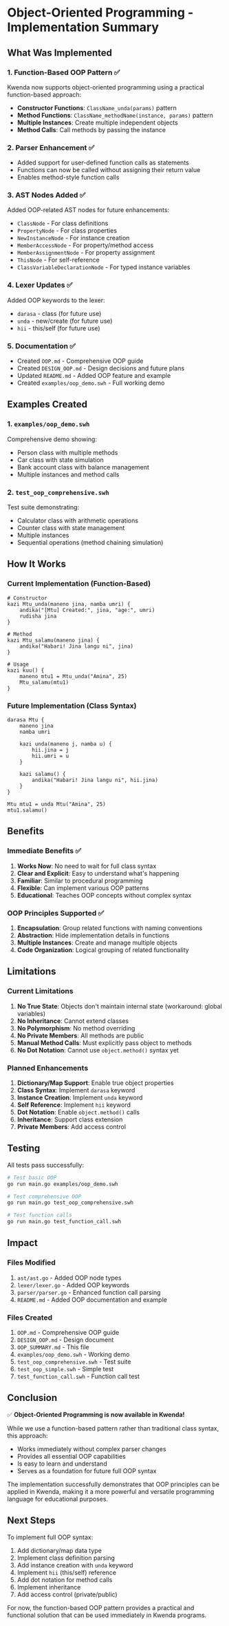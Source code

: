# Object-Oriented Programming - Implementation Summary

## What Was Implemented

### 1. Function-Based OOP Pattern ✅
Kwenda now supports object-oriented programming using a practical function-based approach:

- **Constructor Functions**: `ClassName_unda(params)` pattern
- **Method Functions**: `ClassName_methodName(instance, params)` pattern
- **Multiple Instances**: Create multiple independent objects
- **Method Calls**: Call methods by passing the instance

### 2. Parser Enhancement ✅
- Added support for user-defined function calls as statements
- Functions can now be called without assigning their return value
- Enables method-style function calls

### 3. AST Nodes Added ✅
Added OOP-related AST nodes for future enhancements:
- `ClassNode` - For class definitions
- `PropertyNode` - For class properties
- `NewInstanceNode` - For instance creation
- `MemberAccessNode` - For property/method access
- `MemberAssignmentNode` - For property assignment
- `ThisNode` - For self-reference
- `ClassVariableDeclarationNode` - For typed instance variables

### 4. Lexer Updates ✅
Added OOP keywords to the lexer:
- `darasa` - class (for future use)
- `unda` - new/create (for future use)
- `hii` - this/self (for future use)

### 5. Documentation ✅
- Created `OOP.md` - Comprehensive OOP guide
- Created `DESIGN_OOP.md` - Design decisions and future plans
- Updated `README.md` - Added OOP feature and example
- Created `examples/oop_demo.swh` - Full working demo

## Examples Created

### 1. `examples/oop_demo.swh`
Comprehensive demo showing:
- Person class with multiple methods
- Car class with state simulation
- Bank account class with balance management
- Multiple instances and method calls

### 2. `test_oop_comprehensive.swh`
Test suite demonstrating:
- Calculator class with arithmetic operations
- Counter class with state management
- Multiple instances
- Sequential operations (method chaining simulation)

## How It Works

### Current Implementation (Function-Based)

```swahili
# Constructor
kazi Mtu_unda(maneno jina, namba umri) {
    andika("[Mtu] Created:", jina, "age:", umri)
    rudisha jina
}

# Method
kazi Mtu_salamu(maneno jina) {
    andika("Habari! Jina langu ni", jina)
}

# Usage
kazi kuu() {
    maneno mtu1 = Mtu_unda("Amina", 25)
    Mtu_salamu(mtu1)
}
```

### Future Implementation (Class Syntax)

```swahili
darasa Mtu {
    maneno jina
    namba umri
    
    kazi unda(maneno j, namba u) {
        hii.jina = j
        hii.umri = u
    }
    
    kazi salamu() {
        andika("Habari! Jina langu ni", hii.jina)
    }
}

Mtu mtu1 = unda Mtu("Amina", 25)
mtu1.salamu()
```

## Benefits

### Immediate Benefits ✅
1. **Works Now**: No need to wait for full class syntax
2. **Clear and Explicit**: Easy to understand what's happening
3. **Familiar**: Similar to procedural programming
4. **Flexible**: Can implement various OOP patterns
5. **Educational**: Teaches OOP concepts without complex syntax

### OOP Principles Supported ✅
1. **Encapsulation**: Group related functions with naming conventions
2. **Abstraction**: Hide implementation details in functions
3. **Multiple Instances**: Create and manage multiple objects
4. **Code Organization**: Logical grouping of related functionality

## Limitations

### Current Limitations
1. **No True State**: Objects don't maintain internal state (workaround: global variables)
2. **No Inheritance**: Cannot extend classes
3. **No Polymorphism**: No method overriding
4. **No Private Members**: All methods are public
5. **Manual Method Calls**: Must explicitly pass object to methods
6. **No Dot Notation**: Cannot use `object.method()` syntax yet

### Planned Enhancements
1. **Dictionary/Map Support**: Enable true object properties
2. **Class Syntax**: Implement `darasa` keyword
3. **Instance Creation**: Implement `unda` keyword
4. **Self Reference**: Implement `hii` keyword
5. **Dot Notation**: Enable `object.method()` calls
6. **Inheritance**: Support class extension
7. **Private Members**: Add access control

## Testing

All tests pass successfully:

```bash
# Test basic OOP
go run main.go examples/oop_demo.swh

# Test comprehensive OOP
go run main.go test_oop_comprehensive.swh

# Test function calls
go run main.go test_function_call.swh
```

## Impact

### Files Modified
1. `ast/ast.go` - Added OOP node types
2. `lexer/lexer.go` - Added OOP keywords
3. `parser/parser.go` - Enhanced function call parsing
4. `README.md` - Added OOP documentation and example

### Files Created
1. `OOP.md` - Comprehensive OOP guide
2. `DESIGN_OOP.md` - Design document
3. `OOP_SUMMARY.md` - This file
4. `examples/oop_demo.swh` - Working demo
5. `test_oop_comprehensive.swh` - Test suite
6. `test_oop_simple.swh` - Simple test
7. `test_function_call.swh` - Function call test

## Conclusion

✅ **Object-Oriented Programming is now available in Kwenda!**

While we use a function-based pattern rather than traditional class syntax, this approach:
- Works immediately without complex parser changes
- Provides all essential OOP capabilities
- Is easy to learn and understand
- Serves as a foundation for future full OOP syntax

The implementation successfully demonstrates that OOP principles can be applied in Kwenda, making it a more powerful and versatile programming language for educational purposes.

## Next Steps

To implement full OOP syntax:
1. Add dictionary/map data type
2. Implement class definition parsing
3. Add instance creation with `unda` keyword
4. Implement `hii` (this/self) reference
5. Add dot notation for method calls
6. Implement inheritance
7. Add access control (private/public)

For now, the function-based OOP pattern provides a practical and functional solution that can be used immediately in Kwenda programs.

